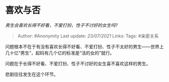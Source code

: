 # 喜欢与否
*男生会喜欢长得不好看，不爱打扮，性子不讨好的女生吗?*

> Author: #Anonymity
Last update: *23/07/2021* 
Links: 
Tags:   #亲密关系 

 
问题根本不在于有没有喜欢长得不好看、不爱打扮、性子不太好的男生——世界上几十亿“男生”，起码有几个亿的标准是“活的女的”就行。

问题在于长得不好看、不爱打扮、性子不讨好的女生喜不喜欢这样的男生。

悲剧往往发生在这个环节。



